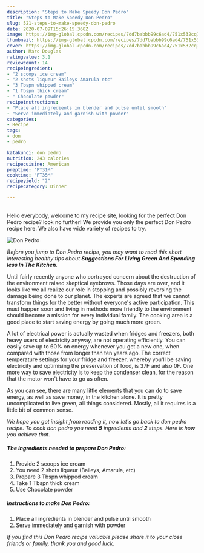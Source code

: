 ```yaml
---
description: "Steps to Make Speedy Don Pedro"
title: "Steps to Make Speedy Don Pedro"
slug: 521-steps-to-make-speedy-don-pedro
date: 2020-07-09T15:26:15.368Z
image: https://img-global.cpcdn.com/recipes/7dd7babbb99c6ad4/751x532cq70/don-pedro-recipe-main-photo.jpg
thumbnail: https://img-global.cpcdn.com/recipes/7dd7babbb99c6ad4/751x532cq70/don-pedro-recipe-main-photo.jpg
cover: https://img-global.cpcdn.com/recipes/7dd7babbb99c6ad4/751x532cq70/don-pedro-recipe-main-photo.jpg
author: Marc Douglas
ratingvalue: 3.1
reviewcount: 14
recipeingredient:
- "2 scoops ice cream"
- "2 shots liqueur Baileys Amarula etc"
- "3 Tbspn whipped cream"
- "1 Tbspn thick cream"
- " Chocolate powder"
recipeinstructions:
- "Place all ingredients in blender and pulse until smooth"
- "Serve immediately and garnish with powder"
categories:
- Recipe
tags:
- don
- pedro

katakunci: don pedro 
nutrition: 243 calories
recipecuisine: American
preptime: "PT31M"
cooktime: "PT35M"
recipeyield: "2"
recipecategory: Dinner

---
```

<br>
Hello everybody, welcome to my recipe site, looking for the perfect Don Pedro recipe? look no further! We provide you only the perfect Don Pedro recipe here. We also have wide variety of recipes to try.
<br>


![Don Pedro](https://img-global.cpcdn.com/recipes/7dd7babbb99c6ad4/751x532cq70/don-pedro-recipe-main-photo.jpg)

<i>Before you jump to Don Pedro recipe, you may want to read this short interesting healthy tips about 
<strong>Suggestions For Living Green And Spending less In The Kitchen</strong>.</i>
</br>

Until fairly recently anyone who portrayed concern about the destruction of the environment raised skeptical eyebrows. Those days are over, and it looks like we all realize our role in stopping and possibly reversing the damage being done to our planet. The experts are agreed that we cannot transform things for the better without everyone's active participation. This must happen soon and living in methods more friendly to the environment should become a mission for every individual family. The cooking area is a good place to start saving energy by going much more green.

A lot of electrical power is actually wasted when fridges and freezers, both heavy users of electricity anyway, are not operating efficiently. You can easily save up to 60% on energy whenever you get a new one, when compared with those from longer than ten years ago. The correct temperature settings for your fridge and freezer, whereby you'll be saving electricity and optimising the preservation of food, is 37F and also 0F. One more way to save electricity is to keep the condenser clean, for the reason that the motor won't have to go as often.

As you can see, there are many little elements that you can do to save energy, as well as save money, in the kitchen alone. It is pretty uncomplicated to live green, all things considered. Mostly, all it requires is a little bit of common sense.


<i>We hope you got insight from reading it, now let's go back to don pedro recipe. To cook don pedro you need <strong>5</strong> ingredients and <strong>2</strong> steps. Here is how you achieve that.
</i>

##### The ingredients needed to prepare Don Pedro:

1. Provide 2 scoops ice cream
1. You need 2 shots liqueur (Baileys, Amarula, etc)
1. Prepare 3 Tbspn whipped cream
1. Take 1 Tbspn thick cream
1. Use  Chocolate powder


##### Instructions to make Don Pedro:

1. Place all ingredients in blender and pulse until smooth
1. Serve immediately and garnish with powder


<i>If you find this Don Pedro recipe valuable please share it to your close friends or family, thank you and good luck.</i>
